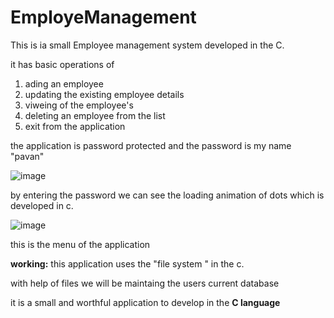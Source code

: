 # EmployeManagement

This is ia small Employee management system developed in the C.

it has basic operations of
1.  ading an employee
2.  updating the existing employee details
3.  viweing of the employee's
4.  deleting an employee from the list
5.  exit from the application

the application is password protected and the password is my name "pavan"

![image](https://user-images.githubusercontent.com/88368215/158638640-7505d3f4-2f99-4181-bac2-8c90d996f4d9.png)

by entering the password we can see the loading animation of dots which is developed in c.


![image](https://user-images.githubusercontent.com/88368215/158638660-cc95a0dd-ccb7-4008-ab6a-b604272a0491.png)

this is the menu of the application

**working:** 
this application uses the "file system " in the c.

with help of files we will be maintaing the users current database

it is a small and worthful application to develop in the **C language**
   
